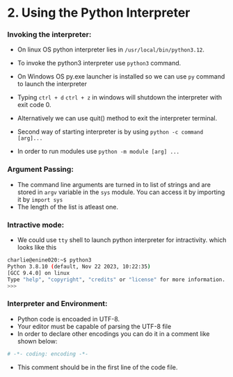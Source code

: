 # 2. Using the Python Interpreter


### Invoking the interpreter:

- On linux OS python interpreter lies in `/usr/local/bin/python3.12`.
- To invoke the python3 interpreter use `python3` command.
- On Windows OS py.exe launcher is installed so we can use `py` command to launch the interpreter
- Typing `ctrl + d` `ctrl + z` in windows will shutdown the interpreter with exit code 0.
- Alternatively we can use quit() method to exit the interpreter terminal.

- Second way of starting interpreter is by using  `python -c command [arg]...`
- In order to run modules use `python -m module [arg] ... `

### Argument Passing:
- The command line arguments are turned in to list of strings and are stored in `argv` variable in the `sys` module. You can access it by importing it by `import sys`
- The length of the list is atleast one.

### Intractive mode:
- We could use `tty` shell to launch python interpreter for intractivity. which looks like this

```bash
charlie@enine020:~$ python3
Python 3.8.10 (default, Nov 22 2023, 10:22:35) 
[GCC 9.4.0] on linux
Type "help", "copyright", "credits" or "license" for more information.
>>> 

```

### Interpreter and Environment:
- Python code is encoaded in UTF-8.
- Your editor must be capable of parsing the UTF-8 file
- In order to declare other encodings you can do it in a comment like shown below:

```python
# -*- coding: encoding -*-
```
- This comment should be in the first line of the code file.

